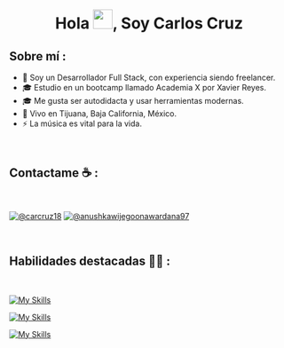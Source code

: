 <h1 align="center">Hola <img src="https://media.giphy.com/media/hvRJCLFzcasrR4ia7z/giphy.gif" width="35">, Soy Carlos Cruz</h1>

## Sobre mí :

- 🏢 Soy un Desarrollador Full Stack, con experiencia siendo freelancer.
- 🎓 Estudio en un bootcamp llamado Academia X por Xavier Reyes.
- 🎓 Me gusta ser autodidacta y usar herramientas modernas.
- 🏡 Vivo en Tijuana, Baja California, México.
- ⚡ La música es vital para la vida.

<br>

## Contactame ☕ :

<br>

[![@carcruz18](https://img.icons8.com/fluency/48/000000/instagram-new.png "@carcruz18")](https://www.instagram.com/carcruz18/) [![@anushkawijegoonawardana97](https://img.icons8.com/fluency/48/000000/linkedin.png "@anushkawijegoonawardana97")](https://www.linkedin.com/in/anushkawijegoonawardana97/) 

<br>

## Habilidades destacadas 🧑‍💻 :

<br>

[![My Skills](https://skillicons.dev/icons?i=html,css,js,react,tailwind)](https://skillicons.dev)

[![My Skills](https://skillicons.dev/icons?i=django,express,mysql,nextjs,nodejs,py)](https://skillicons.dev)

[![My Skills](https://skillicons.dev/icons?i=discord,git,netlify,npm,vercel,vscode,vite)](https://skillicons.dev)

<br>

